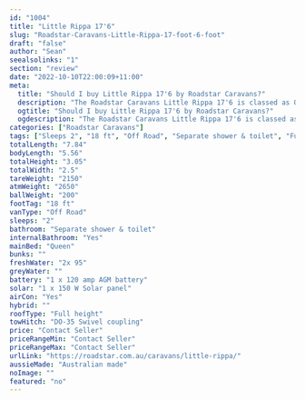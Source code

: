 ```yaml
---
id: "1004"
title: "Little Rippa 17'6"
slug: "Roadstar-Caravans-Little-Rippa-17-foot-6-foot"
draft: "false"
author: "Sean"
seealsolinks: "1"
section: "review"
date: "2022-10-10T22:00:09+11:00"
meta:
  title: "Should I buy Little Rippa 17'6 by Roadstar Caravans?"
  description: "The Roadstar Caravans Little Rippa 17'6 is classed as Off Road, and sleeps 2 people. It is Australian made and comes in at 18 ft. It generally has Separate shower & toilet."
  ogtitle: "Should I buy Little Rippa 17'6 by Roadstar Caravans?"
  ogdescription: "The Roadstar Caravans Little Rippa 17'6 is classed as Off Road, and sleeps 2 people. It is Australian made and comes in at 18 ft. It generally has Separate shower & toilet."
categories: ["Roadstar Caravans"]
tags: ["Sleeps 2", "18 ft", "Off Road", "Separate shower & toilet", "Full height", "Price Unknown", "Australian made"]
totalLength: "7.84"
bodyLength: "5.56"
totalHeight: "3.05"
totalWidth: "2.5"
tareWeight: "2150"
atmWeight: "2650"
ballWeight: "200"
footTag: "18 ft"
vanType: "Off Road"
sleeps: "2"
bathroom: "Separate shower & toilet"
internalBathroom: "Yes"
mainBed: "Queen"
bunks: ""
freshWater: "2x 95"
greyWater: ""
battery: "1 x 120 amp AGM battery"
solar: "1 x 150 W Solar panel"
airCon: "Yes"
hybrid: ""
roofType: "Full height"
towHitch: "DO-35 Swivel coupling"
price: "Contact Seller"
priceRangeMin: "Contact Seller"
priceRangeMax: "Contact Seller"
urlLink: "https://roadstar.com.au/caravans/little-rippa/"
aussieMade: "Australian made"
noImage: ""
featured: "no"
---
```

